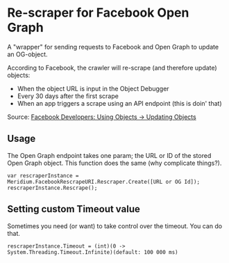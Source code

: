 ﻿# Re-scraper for Facebook Open Graph

A "wrapper" for sending requests to Facebook and Open Graph to update an OG-object.

According to Facebook, the crawler will re-scrape (and therefore update) objects:

- When the object URL is input in the Object Debugger
- Every 30 days after the first scrape
- When an app triggers a scrape using an API endpoint (this is doin' that)

Source: [Facebook Developers: Using Objects -> Updating Objects](https://developers.facebook.com/docs/sharing/opengraph/using-objects#update)

## Usage

The Open Graph endpoint takes one param; the URL or ID of the stored Open Graph object.
This function does the same (why complicate things?).

<code>var rescraperInstance = Meridium.FacebookRescrapeURI.Rescraper.Create([URL or OG Id]);
rescraperInstance.Rescrape();</code>

## Setting custom Timeout value

Sometimes you need (or want) to take control over the timeout. You can do that.

`rescraperInstance.Timeout = (int)(0 -> System.Threading.Timeout.Infinite)(default: 100 000 ms)`